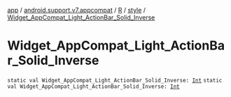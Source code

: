 [app](../../../index.md) / [android.support.v7.appcompat](../../index.md) / [R](../index.md) / [style](index.md) / [Widget_AppCompat_Light_ActionBar_Solid_Inverse](./-widget_-app-compat_-light_-action-bar_-solid_-inverse.md)

# Widget_AppCompat_Light_ActionBar_Solid_Inverse

`static val Widget_AppCompat_Light_ActionBar_Solid_Inverse: `[`Int`](https://kotlinlang.org/api/latest/jvm/stdlib/kotlin/-int/index.html)
`static val Widget_AppCompat_Light_ActionBar_Solid_Inverse: `[`Int`](https://kotlinlang.org/api/latest/jvm/stdlib/kotlin/-int/index.html)